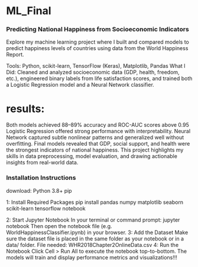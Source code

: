 # ML_Final

### Predicting National Happiness from Socioeconomic Indicators

Explore my machine learning project where I built and compared models to predict happiness levels of countries using data from the World Happiness Report.

Tools: Python, scikit-learn, TensorFlow (Keras), Matplotlib, Pandas
What I Did: Cleaned and analyzed socioeconomic data (GDP, health, freedom, etc.), engineered binary labels from life satisfaction scores, and trained both a Logistic Regression model and a Neural Network classifier.

# results:

Both models achieved 88–89% accuracy and ROC-AUC scores above 0.95
Logistic Regression offered strong performance with interpretability.
Neural Network captured subtle nonlinear patterns and generalized well without overfitting.
Final models revealed that GDP, social support, and health were the strongest indicators of national happiness.
This project highlights my skills in data preprocessing, model evaluation, and drawing actionable insights from real-world data.

### Installation Instructions

download: 
  Python 3.8+
  pip 
  
1: Install Required Packages
pip install pandas numpy matplotlib seaborn scikit-learn tensorflow notebook

2: Start Jupyter Notebook
In your terminal or command prompt:
jupyter notebook
Then open the notebook file (e.g. WorldHappinessClassifier.ipynb) in your browser.
3: Add the Dataset
Make sure the dataset file is placed in the same folder as your notebook or in a data/ folder.
File needed:
WHR2018Chapter2OnlineData.csv
4: Run the Notebook
Click Cell > Run All to execute the notebook top-to-bottom.
The models will train and display performance metrics and visualizations!!!
